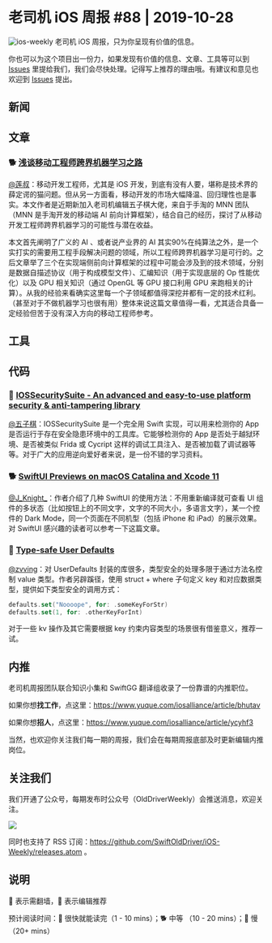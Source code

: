 # 老司机 iOS 周报 #88 | 2019-10-28

![ios-weekly](https://github.com/SwiftOldDriver/iOS-Weekly/blob/master/assets/ios-weekly.png?raw=true)
老司机 iOS 周报，只为你呈现有价值的信息。

你也可以为这个项目出一份力，如果发现有价值的信息、文章、工具等可以到 [Issues](https://github.com/SwiftOldDriver/iOS-Weekly/issues) 里提给我们，我们会尽快处理。记得写上推荐的理由哦。有建议和意见也欢迎到 [Issues](https://github.com/SwiftOldDriver/iOS-Weekly/issues) 提出。




## 新闻



## 文章
### 🐕 [浅谈移动工程师跨界机器学习之路](http://satanwoo.github.io/2019/10/27/MNN1/)

[@莲叔](https://weibo.com/aaaron7)：移动开发工程师，尤其是 iOS 开发，到底有没有人要，堪称是技术界的薛定谔的猫问题。但从另一方面看，移动开发的市场大幅降温、回归理性也是事实。本文作者是近期新加入老司机编辑五子棋大佬，来自于手淘的 MNN 团队（MNN 是手淘开发的移动端 AI 前向计算框架），结合自己的经历，探讨了从移动开发工程师跨界机器学习的可能性与潜在收益。

本文首先阐明了广义的 AI 、或者说产业界的 AI 其实90%在纯算法之外，是一个实打实的需要用工程手段解决问题的领域，所以工程师跨界机器学习是可行的。之后文章举了三个在实现端侧前向计算框架的过程中可能会涉及到的技术领域，分别是数据自描述协议（用于构成模型文件）、汇编知识（用于实现底层的 Op 性能优化）以及 GPU 相关知识（通过 OpenGL 等 GPU 接口利用 GPU 来跑相关的计算）。从我的经验来看确实这里每一个子领域都值得深挖并都有一定的技术红利。（甚至对于不做机器学习也很有用）整体来说这篇文章值得一看，尤其适合具备一定经验但苦于没有深入方向的移动工程师参考。



## 工具

## 代码

### 🌟 [IOSSecuritySuite -  An advanced and easy-to-use platform security & anti-tampering library](https://github.com/securing/IOSSecuritySuite)

[@五子棋](https://satanwoo.github.io)：IOSSecuritySuite 是一个完全用 Swift 实现，可以用来检测你的 App 是否运行于存在安全隐患环境中的工具库。它能够检测你的 App 是否处于越狱环境、是否被类似 Frida 或 Cycript 这样的调试工具注入、是否被加载了调试器等等。对于广大的应用逆向爱好者来说，是一份不错的学习资料。

### 🐕 [Swift​UI Previews on macOS Catalina and Xcode 11](https://nshipster.com/swiftui-previews/)

[@J_Knight_](https://github.com/knightsj)：作者介绍了几种 SwiftUI 的使用方法：不用重新编译就可查看 UI 组件的多状态（比如按钮上的不同文字，文字的不同大小，多语言文字），某一个控件的 Dark Mode，同一个页面在不同机型（包括 iPhone 和 iPad）的展示效果。对 SwiftUI 感兴趣的读者可以参考一下这篇文章。

### 🐎 [Type-safe User Defaults](https://danieltull.co.uk//blog/2019/10/09/type-safe-user-defaults/)

[@zvving](https://github.com/zvving)：对 UserDefaults 封装的库很多，类型安全的处理多限于通过方法名控制 value 类型。作者另辟蹊径，使用 struct + where 子句定义 key 和对应数据类型，提供如下类型安全的调用方式：

```swift
defaults.set("Noooope", for: .someKeyForStr)
defaults.set(1, for: .otherKeyForInt)
```

对于一些 kv 操作及其它需要根据 key 约束内容类型的场景很有借鉴意义，推荐一试。

## 内推

老司机周报团队联合知识小集和 SwiftGG 翻译组收录了一份靠谱的内推职位。

如果你想**找工作**，点这里：https://www.yuque.com/iosalliance/article/bhutav

如果你想**招人**，点这里：https://www.yuque.com/iosalliance/article/ycyhf3

当然，也欢迎你关注我们每一期的周报，我们会在每期周报底部及时更新编辑内推岗位。

## 关注我们

我们开通了公众号，每期发布时公众号（OldDriverWeekly）会推送消息，欢迎关注。

![](https://github.com/SwiftOldDriver/iOS-Weekly/blob/master/assets/qrcode_for_wechat.jpg?raw=true)

同时也支持了 RSS 订阅：https://github.com/SwiftOldDriver/iOS-Weekly/releases.atom 。

## 说明

🚧 表示需翻墙，🌟 表示编辑推荐

预计阅读时间：🐎 很快就能读完（1 - 10 mins）；🐕 中等 （10 - 20 mins）；🐢 慢（20+ mins）


